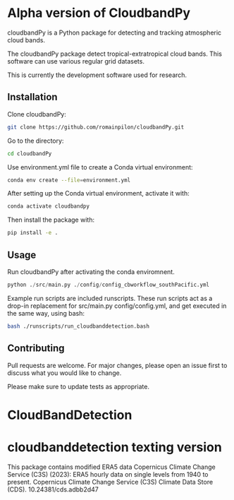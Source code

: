 # Alpha version of CloudbandPy

cloudbandPy is a Python package for detecting and tracking atmospheric cloud bands.

The cloudbandPy package detect tropical-extratropical cloud bands. This software can use various regular grid datasets.

This is currently the development software used for research.

## Installation
Clone cloudbandPy:

```bash
git clone https://github.com/romainpilon/cloudbandPy.git
```

Go to the directory:
```bash
cd cloudbandPy
```

Use environment.yml file to create a Conda virtual environment:
```bash
conda env create --file=environment.yml
```

After setting up the Conda virtual environment, activate it with:
```bash
conda activate cloudbandpy
```

Then install the package with:
```bash
pip install -e .
```

## Usage
Run cloudbandPy after activating the conda enviromnent.

```python
python ./src/main.py ./config/config_cbworkflow_southPacific.yml
```

Example run scripts are included runscripts. These run scripts act as a drop-in replacement for src/main.py config/config.yml, and get executed in the same way, using bash:

```bash
bash ./runscripts/run_cloudbanddetection.bash
```


## Contributing

Pull requests are welcome. For major changes, please open an issue first
to discuss what you would like to change.

Please make sure to update tests as appropriate.
# CloudBandDetection
# cloudbanddetection texting version


This package contains modified ERA5 data
Copernicus Climate Change Service (C3S) (2023): ERA5 hourly data on single levels from 1940 to present. Copernicus Climate Change Service (C3S) Climate Data Store (CDS). 10.24381/cds.adbb2d47
